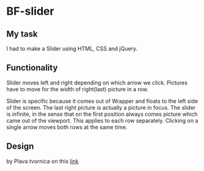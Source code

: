 # BF-slider

## My task
I had to make a Slider using HTML, CSS and jQuery.

## Functionality
Slider moves left and right depending on which arrow we click.
Pictures have to move for the width of right(last) picture in a row.

Slider is specific because it comes out of Wrapper and floats to the left side 
of the screen. The last right picture is actually a picture in focus.
The slider is infinite, in the sense that on the first position always comes picture 
which came out of the viewport.
This applies to each row separately.
Clicking on a single arrow moves both rows at the same time.

## Design
by Plava tvornica on this <a href="https://goo.gl/jgvJDq">link</a>
